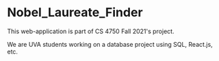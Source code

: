 # Nobel_Laureate_Finder
This web-application is part of CS 4750 Fall 2021's project.

We are UVA students working on a database project using SQL, React.js, etc.
